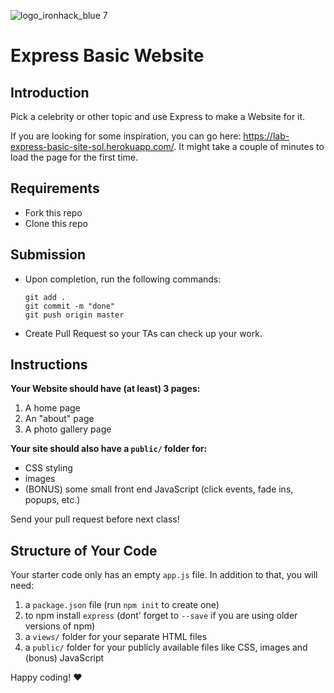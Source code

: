 ![logo_ironhack_blue 7](https://user-images.githubusercontent.com/23629340/40541063-a07a0a8a-601a-11e8-91b5-2f13e4e6b441.png)
# Express Basic Website

## Introduction

Pick a celebrity or other topic and use Express to make a Website for it.

If you are looking for some inspiration, you can go here: https://lab-express-basic-site-sol.herokuapp.com/. It might take a couple of minutes to load the page for the first time.

## Requirements

- Fork this repo
- Clone this repo

## Submission

- Upon completion, run the following commands:

  ```
  git add .
  git commit -m "done"
  git push origin master
  ```

- Create Pull Request so your TAs can check up your work.

## Instructions

**Your Website should have (at least) 3 pages:**

1. A home page
2. An "about" page
3. A photo gallery page

**Your site should also have a `public/` folder for:**

- CSS styling
- images
- (BONUS) some small front end JavaScript (click events, fade ins, popups, etc.)

Send your pull request before next class!


Structure of Your Code
----------------------

Your starter code only has an empty `app.js` file.
In addition to that, you will need:

1. a `package.json` file (run `npm init` to create one)
2. to npm install `express` (dont' forget to `--save` if you are using older versions of npm)
3. a `views/` folder for your separate HTML files
4. a `public/` folder for your publicly available files like CSS, images and (bonus) JavaScript


Happy coding! :heart:
